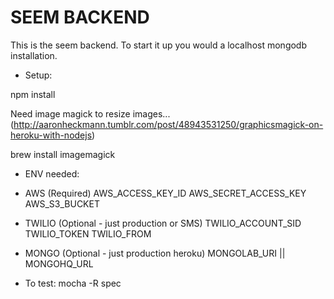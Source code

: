 
SEEM BACKEND
================
 
This is the seem backend. To start it up you would a localhost mongodb installation.

* Setup:

npm install

Need image magick to resize images... (http://aaronheckmann.tumblr.com/post/48943531250/graphicsmagick-on-heroku-with-nodejs)

brew install imagemagick


* ENV needed:
 - AWS (Required)
 AWS_ACCESS_KEY_ID
 AWS_SECRET_ACCESS_KEY
 AWS_S3_BUCKET

 - TWILIO (Optional - just production or SMS)
 TWILIO_ACCOUNT_SID
 TWILIO_TOKEN
 TWILIO_FROM

 - MONGO (Optional - just production heroku)
  MONGOLAB_URI || MONGOHQ_URL

* To test:
mocha -R spec
